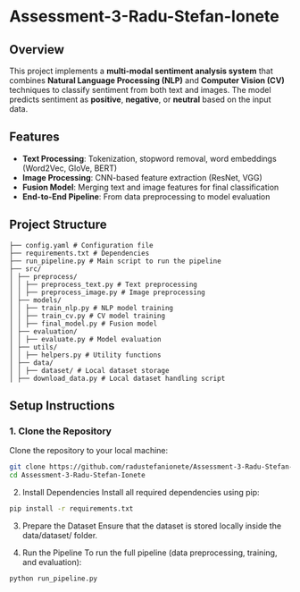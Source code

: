 # Assessment-3-Radu-Stefan-Ionete

## Overview
This project implements a **multi-modal sentiment analysis system** that combines **Natural Language Processing (NLP)** and **Computer Vision (CV)** techniques to classify sentiment from both text and images. The model predicts sentiment as **positive**, **negative**, or **neutral** based on the input data.

## Features
- **Text Processing**: Tokenization, stopword removal, word embeddings (Word2Vec, GloVe, BERT)
- **Image Processing**: CNN-based feature extraction (ResNet, VGG)
- **Fusion Model**: Merging text and image features for final classification
- **End-to-End Pipeline**: From data preprocessing to model evaluation

## Project Structure
```
├── config.yaml # Configuration file
├── requirements.txt # Dependencies
├── run_pipeline.py # Main script to run the pipeline
├── src/
│ ├── preprocess/
│ │ ├── preprocess_text.py # Text preprocessing
│ │ ├── preprocess_image.py # Image preprocessing
│ ├── models/
│ │ ├── train_nlp.py # NLP model training
│ │ ├── train_cv.py # CV model training
│ │ ├── final_model.py # Fusion model
│ ├── evaluation/
│ │ ├── evaluate.py # Model evaluation
│ ├── utils/
│ │ ├── helpers.py # Utility functions
│ ├── data/
│ │ ├── dataset/ # Local dataset storage
│ ├── download_data.py # Local dataset handling script
```

## Setup Instructions

### 1. Clone the Repository
Clone the repository to your local machine:

```bash
git clone https://github.com/radustefanionete/Assessment-3-Radu-Stefan-Ionete.git
cd Assessment-3-Radu-Stefan-Ionete
```

2. Install Dependencies
Install all required dependencies using pip:

```bash
pip install -r requirements.txt
```

3. Prepare the Dataset
Ensure that the dataset is stored locally inside the data/dataset/ folder.

4. Run the Pipeline
To run the full pipeline (data preprocessing, training, and evaluation):

```bash
python run_pipeline.py
```
